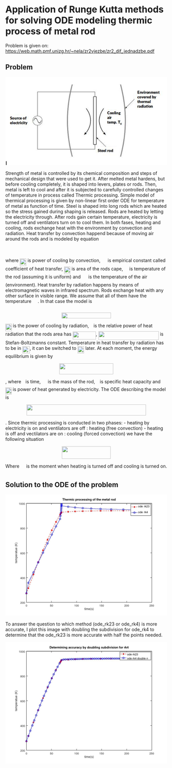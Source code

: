 # Application of Runge Kutta methods for solving ODE modeling thermic process of metal rod

Problem is given on: https://web.math.pmf.unizg.hr/~nela/zr2vjezbe/zr2_dif_jednadzbe.pdf

## Problem
![](problem.jpg?raw=true)

Strength of metal is controlled by its chemical composition and steps of mechanical design that were used to get it. After melted metal hardens, but before cooling completely, it is shaped into levers, plates or rods. Then, metal is left to cool and after it is subjected to carefully controlled changes of temperature in process called Thermic processing. 
Simple model of thermical processing is given by non-linear first order ODE for temperature of metal as function of time.
Steel is shaped into long rods which are heated so the stress gained during shaping is released. Rods are heated by letting the electricity through. After rods gain certain temperature, electricity is turned off and ventilators turn on to cool them. In both fases, heating and cooling, rods exchange heat with the environment by convection and radiation. Heat transfer by convection happend because of moving air around the rods and is modeled by equation
<p align="center"><img src="svgs/7748eecfd3161ea96b6f1750a6f171fb.svg" align=middle width=139.313955pt height=16.97751pt/></p>
where <img src="svgs/fea6dc51ee8b2fbd0305e7776d452461.svg" align=middle width=20.18577pt height=22.381919999999983pt/> is power of cooling by convection, <img src="svgs/7b9a0316a2fcd7f01cfd556eedf72e96.svg" align=middle width=14.944050000000002pt height=22.381919999999983pt/> is empirical constant called coefficient of heat transfer, <img src="svgs/e91074ea0df53d587ff8237fcec57898.svg" align=middle width=19.033905pt height=22.381919999999983pt/> is area of the rods cape, <img src="svgs/2f118ee06d05f3c2d98361d9c30e38ce.svg" align=middle width=11.845020000000003pt height=22.381919999999983pt/> is temperature of the rod (assuming it is uniform) and <img src="svgs/9b553a5f541f8e66522bd400be5dfa82.svg" align=middle width=16.098390000000002pt height=22.381919999999983pt/> is the temperature of the air (environment). Heat transfer by radiation happens by means of electromagnetic waves in infrared spectrum. Rods exchange heat with any other surface in visible range. We assume that all of them have the temperature <img src="svgs/9b553a5f541f8e66522bd400be5dfa82.svg" align=middle width=16.098390000000002pt height=22.381919999999983pt/>.
In that case the model is
<p align="center"><img src="svgs/f94b405f090d27ff2cbd44071abf4282.svg" align=middle width=154.65334499999997pt height=18.869894999999996pt/></p>
<img src="svgs/c021daa9abfa0db8e0677979d33e43d1.svg" align=middle width=19.674105pt height=22.381919999999983pt/> is the power of cooling by radiation, <img src="svgs/7ccca27b5ccc533a2dd72dc6fa28ed84.svg" align=middle width=6.647503500000004pt height=14.102549999999994pt/> is the relative power of heat radiation that the rods area has <img src="svgs/8117e59ffd785cc8973bcb514c511886.svg" align=middle width=72.31207500000001pt height=24.56552999999997pt/>, <img src="svgs/a539739620945b817ebd2ec47f883477.svg?invert_in_darkmode" align=middle width=187.876095pt height=26.70657pt/> is Stefan-Boltzmanns constant.
Temperature in heat transfer by radiation has to be in <img src="svgs/e37efd6e8a0455dc486fdb1bfcd3bed9.svg" align=middle width=22.637670000000004pt height=22.598730000000007pt/>, it can be switched to <img src="svgs/be38cd32fc982fed019b6aa7fd4f906e.svg" align=middle width=20.433435pt height=22.598730000000007pt/> later. 
At each moment, the energy equilibrium is given by
<p align="center"><img src="svgs/c7d12f8fb8283891494a08d5822d49bf.svg" align=middle width=168.5277pt height=33.769394999999996pt/></p>,
where <img src="svgs/4f4f4e395762a3af4575de74c019ebb5.svg" align=middle width=5.9139630000000025pt height=20.14650000000001pt/> is time, <img src="svgs/0e51a2dede42189d77627c4d742822c3.svg" align=middle width=14.379255000000002pt height=14.102549999999994pt/> is the mass of the rod, <img src="svgs/3e18a4a28fdee1744e5e3f79d13b9ff6.svg" align=middle width=7.087278000000003pt height=14.102549999999994pt/> is specific heat capacity and <img src="svgs/f80ca7795786ef6448f5ae5bc0c7679e.svg" align=middle width=19.16046pt height=22.381919999999983pt/> is power of heat generated by electricity. 
The ODE describing the model is 
<p align="center"><img src="svgs/967b9cf4974d2e6d003910f97e337d70.svg" align=middle width=371.6493pt height=33.769394999999996pt/></p>.
Since thermic processing is conducted in two phases:
	- heating by electricity is on and ventilators are off : heating (free convection)
	- heating is off and vectilators are on : cooling (forced convection)
we have the following situation
<p align="center"><img src="svgs/4e2f56101d03077949430d85e7bc5016.svg" align=middle width=151.207485pt height=39.30498pt/></p>
Where <img src="svgs/c391523ba9cd0f6552a0485881f1e3f5.svg?invert_in_darkmode" align=middle width=13.581315000000002pt height=20.14650000000001pt/> is the moment when heating is turned off and cooling is turned on. 




## Solution to the ODE of the problem
![](im1.jpg?raw=true)

To answer the question to which method (ode_rk23 or ode_rk4) is more accurate, I plot this image with doubling the subdivision for ode_rk4 to determine that the ode_rk23 is more accurate with half the points needed. 

![](im2.jpg?raw=true)
